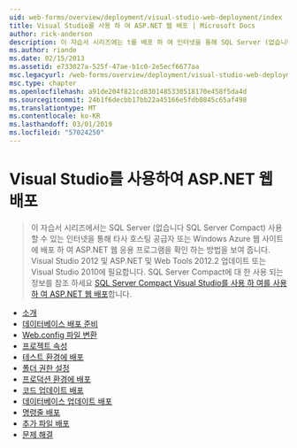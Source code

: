 ```yaml
---
uid: web-forms/overview/deployment/visual-studio-web-deployment/index
title: Visual Studio를 사용 하 여 ASP.NET 웹 배포 | Microsoft Docs
author: rick-anderson
description: 이 자습서 시리즈에는 t를 배포 하 여 인터넷을 통해 SQL Server (없습니다 SQL Server Compact) 사용할 수 있습니다를 사용 하는 ASP.NET 웹 응용 프로그램을 만드는 방법을 보여 줍니다...
ms.author: riande
ms.date: 02/15/2013
ms.assetid: e733027a-525f-47ae-b1c0-2e5ecf6677aa
msc.legacyurl: /web-forms/overview/deployment/visual-studio-web-deployment
msc.type: chapter
ms.openlocfilehash: a91de204f821cd8301485330518170e458f5da4d
ms.sourcegitcommit: 24b1f6decbb17bb22a45166e5fdb0845c65af498
ms.translationtype: MT
ms.contentlocale: ko-KR
ms.lasthandoff: 03/01/2019
ms.locfileid: "57024250"
---
```

<a name="aspnet-web-deployment-using-visual-studio"></a>Visual Studio를 사용하여 ASP.NET 웹 배포
====================
> 이 자습서 시리즈에서는 SQL Server (없습니다 SQL Server Compact) 사용할 수 있는 인터넷을 통해 타사 호스팅 공급자 또는 Windows Azure 웹 사이트에 배포 하 여 ASP.NET 웹 응용 프로그램을 확인 하는 방법을 보여 줍니다. Visual Studio 2012 및 ASP.NET 및 Web Tools 2012.2 업데이트 또는 Visual Studio 2010에 필요합니다. SQL Server Compact에 대 한 사용 되는 정보를 참조 하세요 [SQL Server Compact Visual Studio를 사용 하 여를 사용 하 여 ASP.NET 웹 배포](../../older-versions-getting-started/deployment-to-a-hosting-provider/deployment-to-a-hosting-provider-introduction-1-of-12.md)합니다.


- [소개](introduction.md)
- [데이터베이스 배포 준비](preparing-databases.md)
- [Web.config 파일 변환](web-config-transformations.md)
- [프로젝트 속성](project-properties.md)
- [테스트 환경에 배포](deploying-to-iis.md)
- [폴더 권한 설정](setting-folder-permissions.md)
- [프로덕션 환경에 배포](deploying-to-production.md)
- [코드 업데이트 배포](deploying-a-code-update.md)
- [데이터베이스 업데이트 배포](deploying-a-database-update.md)
- [명령줄 배포](command-line-deployment.md)
- [추가 파일 배포](deploying-extra-files.md)
- [문제 해결](troubleshooting.md)
